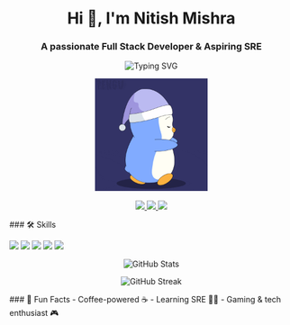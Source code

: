<h1 align="center">Hi 👋, I'm Nitish Mishra</h1>
<h3 align="center">A passionate Full Stack Developer & Aspiring SRE</h3>

<p align="center">
  <img src="https://readme-typing-svg.herokuapp.com?font=Fira+Code&size=24&duration=4000&pause=1000&color=7F00FF&center=true&vCenter=true&width=500&lines=Full+Stack+Developer;React+&+Django;Learning+SRE" alt="Typing SVG">
</p>
<p align="center">
  <img src="Assets/Good Night Dreaming GIF by Pudgy Memez.gif
" width="200" alt="Cool Animation"/>
</p>
<p align="center">
  <a href="https://linkedin.com/in/nitishmishra">
    <img src="https://img.shields.io/badge/LinkedIn-0077B5?style=for-the-badge&logo=linkedin&logoColor=white"/>
  </a>
  <a href="https://github.com/nitishmishra">
    <img src="https://img.shields.io/badge/GitHub-181717?style=for-the-badge&logo=github&logoColor=white"/>
  </a>
  <a href="mailto:nitishm1803@gmail.com">
    <img src="https://img.shields.io/badge/Email-D14836?style=for-the-badge&logo=gmail&logoColor=white"/>
  </a>
</p>
### 🛠️ Skills
<p align="left">
  <img src="https://img.shields.io/badge/HTML5-E34F26?style=for-the-badge&logo=html5&logoColor=white"/>
  <img src="https://img.shields.io/badge/CSS3-1572B6?style=for-the-badge&logo=css3&logoColor=white"/>
  <img src="https://img.shields.io/badge/JavaScript-F7DF1E?style=for-the-badge&logo=javascript&logoColor=black"/>
  <img src="https://img.shields.io/badge/React-61DAFB?style=for-the-badge&logo=react&logoColor=black"/>
  <img src="https://img.shields.io/badge/Django-092E20?style=for-the-badge&logo=django&logoColor=white"/>
</p>
<p align="center">
  <img src="https://github-readme-stats.vercel.app/api?username=nitishmishra&show_icons=true&theme=radical" alt="GitHub Stats"/>
</p>

<p align="center">
  <img src="https://github-readme-streak-stats.herokuapp.com/?user=nitishmishra&theme=radical" alt="GitHub Streak"/>
</p>
### 🎯 Fun Facts
- Coffee-powered ☕
- Learning SRE 👨‍💻
- Gaming & tech enthusiast 🎮

